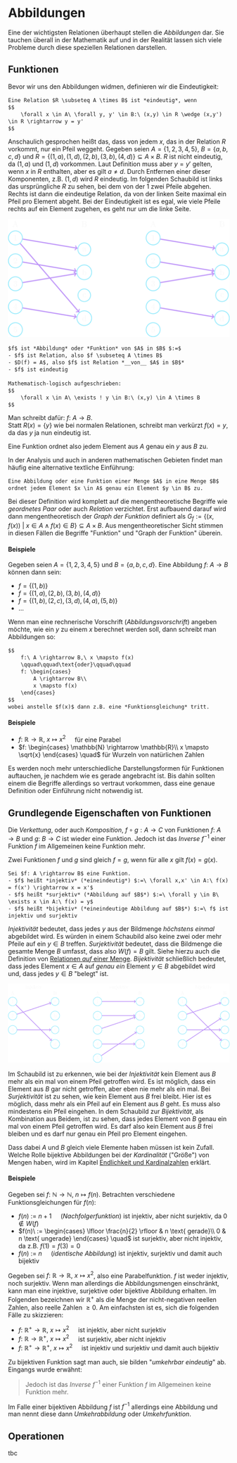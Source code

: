 # Abbildungen
Eine der wichtigsten Relationen überhaupt stellen die *Abbildungen* dar.
Sie tauchen überall in der Mathematik auf und in der Realität lassen sich viele Probleme durch diese 
speziellen Relationen darstellen.

## Funktionen
Bevor wir uns den Abbildungen widmen, definieren wir die Eindeutigkeit:

```admonish note title="Eindeutigkeit"
Eine Relation $R \subseteq A \times B$ ist *eindeutig*, wenn
$$
    \forall x \in A\ \forall y, y' \in B:\ (x,y) \in R \wedge (x,y') \in R \rightarrow y = y'
$$
```

Anschaulich gesprochen heißt das, dass von jedem $x$, das in der Relation $R$ vorkommt, nur ein Pfeil weggeht.
Gegeben seien $A = \{1, 2, 3, 4, 5\}$, $B = \{a, b, c, d\}$ und $R = \{(1,a), (1,d), (2,b), (3,b), (4,d)\} \subseteq A \times B$.
$R$ ist nicht eindeutig, da $(1,a)$ und $(1,d)$ vorkommen.
Laut Definition muss aber $y=y'$ gelten, wenn $x$ in $R$ enthalten, aber es gilt $a \ne d$.
Durch Entfernen einer dieser Komponenten, z.B. $(1,d)$ wird $R$ eindeutig.
Im folgenden Schaubild ist links das ursprüngliche $R$ zu sehen, bei dem von der $1$ zwei Pfeile abgehen.
Rechts ist dann die eindeutige Relation, da von der linken Seite maximal ein Pfeil pro Element abgeht.
Bei der Eindeutigkeit ist es egal, wie viele Pfeile rechts auf ein Element zugehen, es geht nur um die linke Seite.

![Eindeutigkeit bei einer Relation dargestellt](img/eindeutige_rel.png)

```admonish note title="Abbildung / Funktion"
$f$ ist *Abbildung* oder *Funktion* von $A$ in $B$ $:=$
- $f$ ist Relation, also $f \subseteq A \times B$
- $D(f) = A$, also $f$ ist Relation *__von__ $A$ in $B$*
- $f$ ist eindeutig

Mathematisch-logisch aufgeschrieben:
$$
    \forall x \in A\ \exists ! y \in B:\ (x,y) \in A \times B
$$
```
Man schreibt dafür: $f:\ A \rightarrow B$.  
Statt $R(x) = \{y\}$ wie bei normalen Relationen, schreibt man verkürzt $f(x) = y$, da das $y$ ja nun eindeutig ist.

Eine Funktion ordnet also jedem Element aus $A$ genau ein $y$ aus $B$ zu.

In der Analysis und auch in anderen mathematischen Gebieten findet man häufig eine alternative textliche Einführung:

```admonish note title="Alternative Definition"
Eine Abbildung oder eine Funktion einer Menge $A$ in eine Menge $B$ ordnet jedem Element $x \in A$ genau ein Element $y \in B$ zu.
```

Bei dieser Definition wird komplett auf die mengentheoretische Begriffe wie *geordnetes Paar* oder auch *Relation* verzichtet.
Erst aufbauend darauf wird dann mengentheoretisch der *Graph der Funktion* definiert als $G_f := \{(x,f(x))\ |\ x \in A \wedge f(x) \in B\} \subseteq A \times B$.
Aus mengentheoretischer Sicht stimmen in diesen Fällen die Begriffe "Funktion" und "Graph der Funktion" überein.

#### Beispiele
Gegeben seien $A = \{1, 2, 3, 4, 5\}$ und $B = \{a, b, c, d\}$.
Eine Abbildung $f:\ A \rightarrow B$ können dann sein:
- $f = \{(1,b)\}$
- $f = \{(1,a), (2,b), (3,b), (4,d)\}$
- $f = \{(1,b), (2,c), (3,d), (4,a), (5,b)\}$
- ...

Wenn man eine rechnerische Vorschrift (*Abbildungsvorschrift*) angeben möchte, wie ein $y$ zu einem $x$ berechnet werden soll, 
dann schreibt man Abbildungen so:

```admonish note title="Schreibweisen"
$$
    f:\ A \rightarrow B,\ x \mapsto f(x)
    \qquad\qquad\text{oder}\qquad\qquad
    f: \begin{cases}
        A \rightarrow B\\
        x \mapsto f(x)
    \end{cases}
$$
wobei anstelle $f(x)$ dann z.B. eine *Funktionsgleichung* tritt.
```

#### Beispiele
- $f:\ \mathbb{R} \rightarrow \mathbb{R},\ x \mapsto x^2 \quad$ für eine Parabel
- $f: \begin{cases}
     \mathbb{N} \rightarrow \mathbb{R}\\
     x \mapsto \sqrt{x}
  \end{cases} \quad$ für Wurzeln von natürlichen Zahlen

Es werden noch mehr unterschiedliche Darstellungsformen für Funktionen auftauchen, je nachdem wie es gerade angebracht ist.
Bis dahin sollten einem die Begriffe allerdings so vertraut vorkommen, dass eine genaue Definition oder Einführung nicht notwendig ist.

## Grundlegende Eigenschaften von Funktionen
Die *Verkettung*, oder auch *Komposition*, $f \circ g: A \rightarrow C$ von Funktionen $f:\ A \rightarrow B$ und $g:\ B \rightarrow C$ ist wieder eine Funktion.
Jedoch ist das *Inverse* $f^{-1}$ einer Funktion $f$ im Allgemeinen keine Funktion mehr.

Zwei Funktionen $f$ und $g$ sind gleich $f=g$, wenn für alle $x$ gilt $f(x) = g(x)$.

```admonish note title="Injektivität, Surjektivität, Bijektivität"
Sei $f: A \rightarrow B$ eine Funktion.
- $f$ heißt *injektiv* (*eineindeutig*) $:=\ \forall x,x' \in A:\ f(x) = f(x') \rightarrow x = x'$
- $f$ heißt *surjektiv* (*Abbildung auf $B$*) $:=\ \forall y \in B\ \exists x \in A:\ f(x) = y$
- $f$ heißt *bijektiv* (*eineindeutige Abbildung auf $B$*) $:=\ f$ ist injektiv und surjektiv
```

*Injektivität* bedeutet, dass jedes $y$ aus der Bildmenge *höchstens einmal* abgebildet wird.
Es würden in einem Schaubild also keine zwei oder mehr Pfeile auf ein $y \in B$ treffen.
*Surjektivität* bedeutet, dass die Bildmenge die gesamte Menge $B$ umfasst, dass also $W(f) = B$ gilt. 
Siehe hierzu auch die Definition von [Relationen *auf* einer Menge](1_kartesisches_produkt_relationen#definitions--und-wertebereich).
*Bijektivität* schließlich bedeutet, dass jedes Element $x \in A$ auf *genau ein* Element $y \in B$ abgebildet wird und,
dass jedes $y \in B$ "belegt" ist.

![Injektiv, surjektiv und bijektiv dargestellt](img/bijektion.png)

Im Schaubild ist zu erkennen, wie bei der *Injektivität* kein Element aus $B$ mehr als ein mal von einem Pfeil getroffen wird.
Es ist möglich, dass ein Element aus $B$ gar nicht getroffen, aber eben nie mehr als ein mal.
Bei *Surjektivität* ist zu sehen, wie kein Element aus $B$ frei bleibt.
Hier ist es möglich, dass mehr als ein Pfeil auf ein Element aus $B$ geht.
Es muss also mindestens ein Pfeil eingehen.
In dem Schaubild zur *Bijektivität*, als Kombination aus Beidem, ist zu sehen, dass jedes Element von $B$ genau ein mal
von einem Pfeil getroffen wird. 
Es darf also kein Element aus $B$ frei bleiben und es darf nur genau ein Pfeil pro Element eingehen.

Dass dabei $A$ und $B$ gleich viele Elemente haben müssen ist kein Zufall.
Welche Rolle bijektive Abbildungen bei der *Kardinalität* ("Größe") von Mengen haben, wird im Kapitel [Endlichkeit und Kardinalzahlen](../5_endlichkeit.md) erklärt.

#### Beispiele
Gegeben sei $f:\ \mathbb{N} \rightarrow \mathbb{N},\ n \mapsto f(n)$.
Betrachten verschiedene Funktionsgleichungen für $f(n)$:
- $f(n)\ :=\ n+1 \quad$ (*Nachfolgerfunktion*) ist injektiv, aber nicht surjektiv, da $0 \notin W(f)$
- $f(n)\ := \begin{cases} \lfloor \frac{n}{2} \rfloor & n \text{ gerade}\\ 0 & n \text{ ungerade} \end{cases} \quad$ ist surjektiv, 
  aber nicht injektiv, da z.B. $f(1) = f(3) = 0$
- $f(n)\ :=\ n \quad$ (*identische Abbildung*) ist injektiv, surjektiv und damit auch bijektiv

Gegeben sei $f:\ \mathbb{R} \rightarrow \mathbb{R},\ x \mapsto x^2$, also eine Parabelfunktion.
$f$ ist weder injektiv, noch surjektiv.
Wenn man allerdings die Abbildungsmengen einschränkt, kann man eine injektive, surjektive oder bijektive Abbildung erhalten.
Im Folgenden bezeichnen wir $\mathbb{R}^+$ als die Menge der nicht-negativen reellen Zahlen, also reelle Zahlen $\ge 0$.
Am einfachsten ist es, sich die folgenden Fälle zu skizzieren:
- $f:\ \mathbb{R}^+ \rightarrow \mathbb{R},\ x \mapsto x^2 \quad$ ist injektiv, aber nicht surjektiv
- $f:\ \mathbb{R} \rightarrow \mathbb{R}^+,\ x \mapsto x^2 \quad$ ist surjektiv, aber nicht injektiv
- $f:\ \mathbb{R}^+ \rightarrow \mathbb{R}^+,\ x \mapsto x^2 \quad$ ist injektiv und surjektiv und damit auch bijektiv

Zu bijektiven Funktion sagt man auch, sie bilden "*umkehrbar eindeutig*" ab.
Eingangs wurde erwähnt:
> Jedoch ist das *Inverse* $f^{-1}$ einer Funktion $f$ im Allgemeinen keine Funktion mehr.

Im Falle einer bijektiven Abbildung $f$ ist $f^{-1}$ allerdings eine Abbildung und man nennt diese dann *Umkehrabbildung* oder *Umkehrfunktion*.

## Operationen
tbc